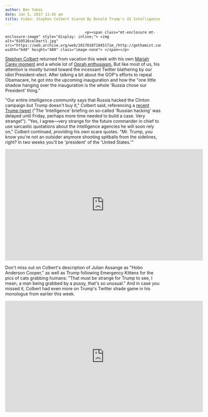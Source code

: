 ```yaml
---
author: Ben Yakas
date: Jan 5, 2017 11:45 am
title: Video: Stephen Colbert Scared By Donald Trump's US Intelligence Scare Quotes
---
```


	
										<p><span class="mt-enclosure mt-enclosure-image" style="display: inline;"> <img alt="010516colbert1.jpg" src="https://web.archive.org/web/20170107184517im_/http://gothamist.com/attachments/byakas/010516colbert1.jpg" width="640" height="480" class="image-none"> </span></p>

<p><a href="https://web.archive.org/web/20170107184517/http://gothamist.com/tags/stephencolbert">Stephen Colbert</a> returned from vacation this week with his own <a href="https://web.archive.org/web/20170107184517/https://www.youtube.com/watch?v=ygdgOA4aIX0">Mariah Carey moment</a> and a whole lot of <a href="https://web.archive.org/web/20170107184517/https://www.youtube.com/watch?v=UoEKPPZFuZY">Oprah enthusiasm.</a> But like most of us, his attention is mostly turned toward the incessant Twitter blathering by our idiot President-elect. After talking a bit about the GOP&apos;s efforts to repeal Obamacare, he got into the upcoming inauguration and how the &quot;one little shadow hanging over the inauguration is the whole &apos;Russia chose our President&apos; thing.&quot;</p>

<p>&quot;Our entire intelligence community says that Russia hacked the Clinton campaign but Trump doesn&apos;t buy it,&quot; Colbert said, referencing a <a href="https://web.archive.org/web/20170107184517/https://twitter.com/realDonaldTrump/status/816452807024840704">recent Trump tweet</a> (&quot;The &#x2018;Intelligence&#x2019; briefing on so-called &apos;Russian hacking&apos; was delayed until Friday, perhaps more time needed to build a case. Very strange!&quot;). &quot;Yes, I agree&#x2014;very strange for the future commander in chief to use sarcastic quotations about the intelligence agencies he will soon rely on,&quot; Colbert continued, providing his own scare quotes. &quot;Mr. Trump, you know you&apos;re not an outsider anymore shooting spitballs from the sidelines, right? In two weeks you&apos;ll be &apos;president&apos; of the &apos;United States.&apos;&quot;</p>

<p><iframe width="640" height="360" src="https://web.archive.org/web/20170107184517if_/https://www.youtube.com/embed/JMrC0Z98fuU" frameborder="0" allowfullscreen></iframe></p>

<p>Don&apos;t miss out on Colbert&apos;s description of Julian Assange as &quot;Hobo Anderson Cooper,&quot; as well as Trump following Emergency Kittens for the pics of cats grabbing humans: &quot;That must be strange for Trump to see, I mean, a man being grabbed by a pussy, that&apos;s so unusual.&quot; And in case you missed it, Colbert had even more on Trump&apos;s Twitter shade game in his monologue from earlier this week.</p>

<p><iframe width="640" height="360" src="https://web.archive.org/web/20170107184517if_/https://www.youtube.com/embed/Jmz5XYJOcaw" frameborder="0" allowfullscreen></iframe></p>					
										
									
				